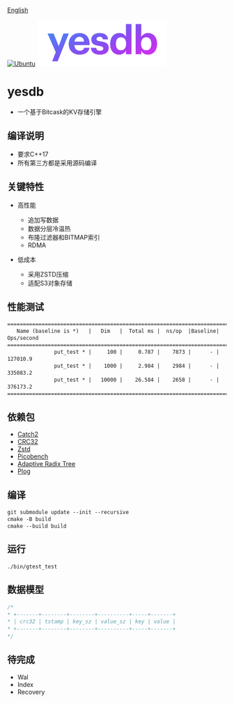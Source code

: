 [English](README_en.md)

[![Ubuntu](https://github.com/syaojun/yesdb/actions/workflows/ubuntu.yml/badge.svg)](https://github.com/syaojun/yesdb/actions/workflows/ubuntu.yml)
![yesdb](/logo/yesdb2.png)

# yesdb

- 一个基于Bitcask的KV存储引擎

## 编译说明

- 要求C++17
- 所有第三方都是采用源码编译

## 关键特性

- 高性能

  - 追加写数据
  - 数据分层冷温热
  - 布隆过滤器和BITMAP索引
  - RDMA

- 低成本

  - 采用ZSTD压缩
  - 适配S3对象存储

## 性能测试

```
===============================================================================
   Name (baseline is *)   |   Dim   |  Total ms |  ns/op  |Baseline| Ops/second
===============================================================================
               put_test * |     100 |     0.787 |    7873 |      - |   127010.9
               put_test * |    1000 |     2.984 |    2984 |      - |   335083.2
               put_test * |   10000 |    26.584 |    2658 |      - |   376173.2
===============================================================================
```

## 依赖包

- [Catch2](https://github.com/catchorg/Catch2)
- [CRC32](https://github.com/google/crc32c)
- [Zstd](https://github.com/facebook/zstd)
- [Picobench](https://github.com/iboB/picobench)
- [Adaptive Radix Tree](https://github.com/rafaelkallis/adaptive-radix-tree)
- [Plog](https://github.com/SergiusTheBest/plog)

## 编译

```console
git submodule update --init --recursive
cmake -B build
cmake --build build
```

## 运行

```console
./bin/gtest_test
```

## 数据模型

```c
/*
* +-------+--------+--------+----------+-----+-------+
* | crc32 | tstamp | key_sz | value_sz | key | value | 
* +-------+--------+--------+----------+-----+-------+
*/
```

## 待完成

- Wal
- Index
- Recovery
